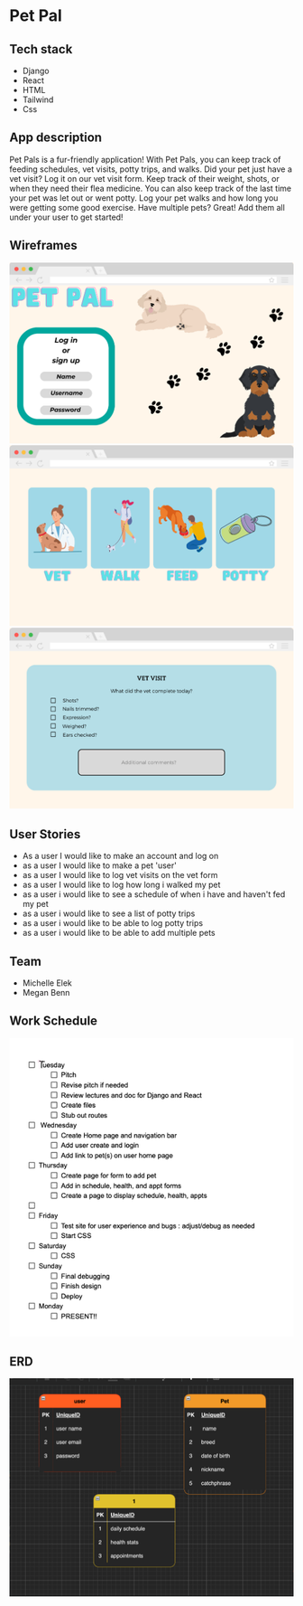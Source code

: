 # Pet Pal

## Tech stack
- Django
- React
- HTML
- Tailwind
- Css

## App description
Pet Pals is a fur-friendly application! With Pet Pals, you can keep track of feeding schedules, vet visits, potty trips, and walks. Did your pet just have a vet visit? Log it on our vet visit form. Keep track of their weight, shots, or when they need their flea medicine. You can also keep track of the last time your pet was let out or went potty. Log your pet walks and how long you were getting some good exercise. Have multiple pets? Great! Add them all under your user to get started!

## Wireframes
![wireframe](./Pet-Pal-Wireframe/Login.png)
![wireframe](./Pet-Pal-Wireframe/Selection-page.png)
![wireframe](./Pet-Pal-Wireframe/Vet-visit-form.png)

## User Stories
- As a user I would like to make an account and log on
- as a user I would like to make a pet 'user' 
- as a user I would like to log vet visits on the vet form
- as a user I would like to log how long i walked my pet
- as a user i would like to see a schedule of when i have and haven't fed my pet
- as a user i would like to see a list of potty trips
- as a user i would like to be able to log potty trips
- as a user i would like to be able to add multiple pets

## Team
- Michelle Elek
- Megan Benn

## Work Schedule

![Schedule](./Pet-Pal-Wireframe/Work-schedule.png)

## ERD
![ERD](./Pet-Pal-Wireframe/ERD.png)
